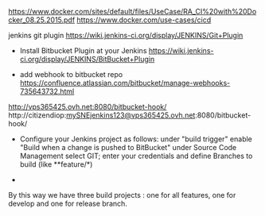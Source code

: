 

https://www.docker.com/sites/default/files/UseCase/RA_CI%20with%20Docker_08.25.2015.pdf
https://www.docker.com/use-cases/cicd


jenkins git plugin
https://wiki.jenkins-ci.org/display/JENKINS/Git+Plugin



* Install Bitbucket Plugin at your Jenkins
https://wiki.jenkins-ci.org/display/JENKINS/BitBucket+Plugin

* add webhook to bitbucket repo
https://confluence.atlassian.com/bitbucket/manage-webhooks-735643732.html

http://vps365425.ovh.net:8080/bitbucket-hook/
http://citizendiop:mySNEjenkins123@vps365425.ovh.net:8080/bitbucket-hook/


* Configure your Jenkins project as follows:
under "build trigger" enable "Build when a change is pushed to BitBucket"
under Source Code Management select GIT; enter your credentials and define Branches to build (like **feature/*)

* 
By this way we have three build projects :  one for all features, one for develop and one for release branch.